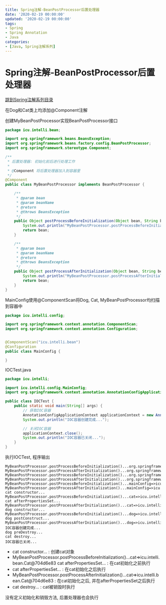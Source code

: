 ```yaml
---
title: Spring注解-BeanPostProcessor后置处理器
date: '2020-02-19 00:00:00'
updated: '2020-02-19 00:00:00'
tags:
- Spring
- Spring Annotation
- Java
categories:
- [Java, Spring注解系列]
---
```

# Spring注解-BeanPostProcessor后置处理器

[跳到Spring注解系列目录](spring-anno-table.md)

在Dog和Cat类上均添加@Component注解

创建MyBeanPostProcessor实现BeanPostProcessor接口

```java
package icu.intelli.bean;

import org.springframework.beans.BeansException;
import org.springframework.beans.factory.config.BeanPostProcessor;
import org.springframework.stereotype.Component;

/**
 * 后置处理器: 初始化前后进行处理工作
 *
 * @Component 将后置处理器加入到容器里
 */
@Component
public class MyBeanPostProcessor implements BeanPostProcessor {

    /**
     * @param bean
     * @param beanName
     * @return
     * @throws BeansException
     */
    public Object postProcessBeforeInitialization(Object bean, String beanName) throws BeansException {
        System.out.println("MyBeanPostProcessor.postProcessBeforeInitialization()..." + beanName + "=>" + bean);
        return bean;
    }

    /**
     * @param bean
     * @param beanName
     * @return
     * @throws BeansException
     */
    public Object postProcessAfterInitialization(Object bean, String beanName) throws BeansException {
        System.out.println("MyBeanPostProcessor.postProcessAfterInitialization()..." + beanName + "=>" + bean);
        return bean;
    }
}
```

MainConfig使用@ComponentScan将Dog, Cat, MyBeanPostProcessor均扫描到容器中

```java
package icu.intelli.config;

import org.springframework.context.annotation.ComponentScan;
import org.springframework.context.annotation.Configuration;


@ComponentScan("icu.intelli.bean")
@Configuration
public class MainConfig {

}
```

IOCTest.java

```java
package icu.intelli;

import icu.intelli.config.MainConfig;
import org.springframework.context.annotation.AnnotationConfigApplicationContext;

public class IOCTest {
    public static void main(String[] args) {
        // 获取IOC容器
        AnnotationConfigApplicationContext applicationContext = new AnnotationConfigApplicationContext(MainConfig.class);
        System.out.println("IOC容器创建完成...");

        // 关闭IOC容器
        applicationContext.close();
        System.out.println("IOC容器已关闭...");
    }
}
```

执行IOCTest, 程序输出

```
MyBeanPostProcessor.postProcessBeforeInitialization()...org.springframework.context.event.internalEventListenerProcessor=>org.springframework.context.event.EventListenerMethodProcessor@2e3fc542
MyBeanPostProcessor.postProcessAfterInitialization()...org.springframework.context.event.internalEventListenerProcessor=>org.springframework.context.event.EventListenerMethodProcessor@2e3fc542
MyBeanPostProcessor.postProcessBeforeInitialization()...org.springframework.context.event.internalEventListenerFactory=>org.springframework.context.event.DefaultEventListenerFactory@4524411f
MyBeanPostProcessor.postProcessAfterInitialization()...org.springframework.context.event.internalEventListenerFactory=>org.springframework.context.event.DefaultEventListenerFactory@4524411f
MyBeanPostProcessor.postProcessBeforeInitialization()...mainConfig=>icu.intelli.config.MainConfig$$EnhancerBySpringCGLIB$$47e607b3@401e7803
MyBeanPostProcessor.postProcessAfterInitialization()...mainConfig=>icu.intelli.config.MainConfig$$EnhancerBySpringCGLIB$$47e607b3@401e7803
cat constructor...
MyBeanPostProcessor.postProcessBeforeInitialization()...cat=>icu.intelli.bean.Cat@704d6e83
cat afterPropertiesSet...
MyBeanPostProcessor.postProcessAfterInitialization()...cat=>icu.intelli.bean.Cat@704d6e83
dog constructor...
MyBeanPostProcessor.postProcessBeforeInitialization()...dog=>icu.intelli.bean.Dog@10a035a0
dog postConstruct...
MyBeanPostProcessor.postProcessAfterInitialization()...dog=>icu.intelli.bean.Dog@10a035a0
IOC容器创建完成...
dog preDestroy...
cat destroy...
IOC容器已关闭...
```

- cat constructor... : 创建cat对象
- MyBeanPostProcessor.postProcessBeforeInitialization()...cat=>icu.intelli.bean.Cat@704d6e83 cat afterPropertiesSet... : 在cat初始化之前执行
- cat afterPropertiesSet... : 在cat初始化之后执行
- MyBeanPostProcessor.postProcessAfterInitialization()...cat=>icu.intelli.bean.Cat@704d6e83 : 在cat初始化之后, 并在afterPropertiesSet之后执行
- cat destroy... : cat被销毁时执行

没有定义初始化和销毁方法, 后置处理器也会执行
